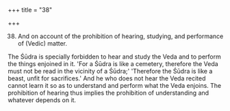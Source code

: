 +++
title = "38"

+++


38. And on account of the prohibition of hearing, studying, and performance of (Vedic) matter.

The Śūdra is specially forbidden to hear and study the Veda and to perform the things enjoined in it. 'For a Śūdra is like a cemetery, therefore the Veda must not be read in the vicinity of a Śūdra;' 'Therefore the Śūdra is like a beast, unfit for sacrifices.' And he who does not hear the Veda recited cannot learn it so as to understand and perform what the Veda enjoins. The prohibition of hearing thus implies the prohibition of understanding and whatever depends on it.

